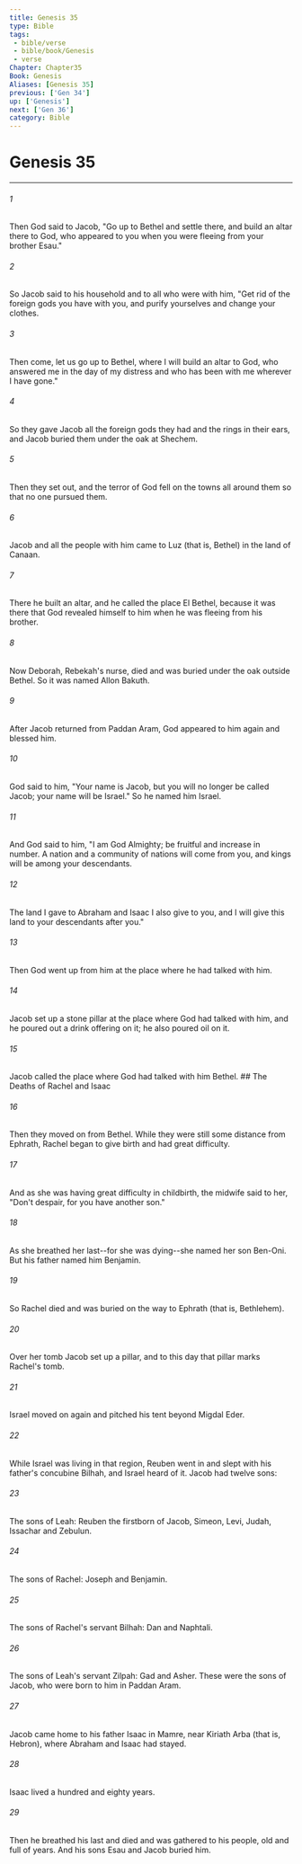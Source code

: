 ```yaml
---
title: Genesis 35
type: Bible
tags:
 - bible/verse
 - bible/book/Genesis
 - verse
Chapter: Chapter35
Book: Genesis
Aliases: [Genesis 35]
previous: ['Gen 34']
up: ['Genesis']
next: ['Gen 36']
category: Bible
---
```

# Genesis 35

***


###### 1 
Then God said to Jacob, "Go up to Bethel and settle there, and build an altar there to God, who appeared to you when you were fleeing from your brother Esau." 

###### 2 
So Jacob said to his household and to all who were with him, "Get rid of the foreign gods you have with you, and purify yourselves and change your clothes. 

###### 3 
Then come, let us go up to Bethel, where I will build an altar to God, who answered me in the day of my distress and who has been with me wherever I have gone." 

###### 4 
So they gave Jacob all the foreign gods they had and the rings in their ears, and Jacob buried them under the oak at Shechem. 

###### 5 
Then they set out, and the terror of God fell on the towns all around them so that no one pursued them. 

###### 6 
Jacob and all the people with him came to Luz (that is, Bethel) in the land of Canaan. 

###### 7 
There he built an altar, and he called the place El Bethel, because it was there that God revealed himself to him when he was fleeing from his brother. 

###### 8 
Now Deborah, Rebekah's nurse, died and was buried under the oak outside Bethel. So it was named Allon Bakuth. 

###### 9 
After Jacob returned from Paddan Aram, God appeared to him again and blessed him. 

###### 10 
God said to him, "Your name is Jacob, but you will no longer be called Jacob; your name will be Israel." So he named him Israel. 

###### 11 
And God said to him, "I am God Almighty; be fruitful and increase in number. A nation and a community of nations will come from you, and kings will be among your descendants. 

###### 12 
The land I gave to Abraham and Isaac I also give to you, and I will give this land to your descendants after you." 

###### 13 
Then God went up from him at the place where he had talked with him. 

###### 14 
Jacob set up a stone pillar at the place where God had talked with him, and he poured out a drink offering on it; he also poured oil on it. 

###### 15 
Jacob called the place where God had talked with him Bethel. ## The Deaths of Rachel and Isaac 

###### 16 
Then they moved on from Bethel. While they were still some distance from Ephrath, Rachel began to give birth and had great difficulty. 

###### 17 
And as she was having great difficulty in childbirth, the midwife said to her, "Don't despair, for you have another son." 

###### 18 
As she breathed her last--for she was dying--she named her son Ben-Oni. But his father named him Benjamin. 

###### 19 
So Rachel died and was buried on the way to Ephrath (that is, Bethlehem). 

###### 20 
Over her tomb Jacob set up a pillar, and to this day that pillar marks Rachel's tomb. 

###### 21 
Israel moved on again and pitched his tent beyond Migdal Eder. 

###### 22 
While Israel was living in that region, Reuben went in and slept with his father's concubine Bilhah, and Israel heard of it. Jacob had twelve sons: 

###### 23 
The sons of Leah: Reuben the firstborn of Jacob, Simeon, Levi, Judah, Issachar and Zebulun. 

###### 24 
The sons of Rachel: Joseph and Benjamin. 

###### 25 
The sons of Rachel's servant Bilhah: Dan and Naphtali. 

###### 26 
The sons of Leah's servant Zilpah: Gad and Asher. These were the sons of Jacob, who were born to him in Paddan Aram. 

###### 27 
Jacob came home to his father Isaac in Mamre, near Kiriath Arba (that is, Hebron), where Abraham and Isaac had stayed. 

###### 28 
Isaac lived a hundred and eighty years. 

###### 29 
Then he breathed his last and died and was gathered to his people, old and full of years. And his sons Esau and Jacob buried him. 
